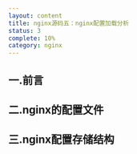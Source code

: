 ```yaml
---
layout: content
title: nginx源码五：nginx配置加载分析
status: 3
complete: 10% 
category: nginx
---
```


## 一.前言

## 二.nginx的配置文件

## 三.nginx配置存储结构

